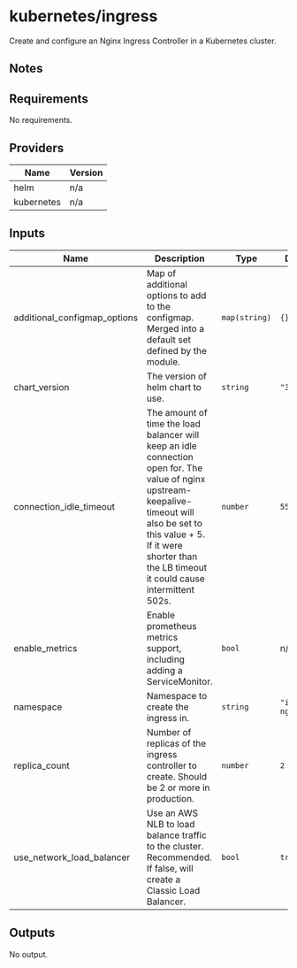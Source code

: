 # kubernetes/ingress

Create and configure an Nginx Ingress Controller in a Kubernetes cluster.

## Notes

<!-- BEGINNING OF PRE-COMMIT-TERRAFORM DOCS HOOK -->
## Requirements

No requirements.

## Providers

| Name | Version |
|------|---------|
| helm | n/a |
| kubernetes | n/a |

## Inputs

| Name | Description | Type | Default | Required |
|------|-------------|------|---------|:--------:|
| additional\_configmap\_options | Map of additional options to add to the configmap. Merged into a default set defined by the module. | `map(string)` | `{}` | no |
| chart\_version | The version of helm chart to use. | `string` | `"3.25.0"` | no |
| connection\_idle\_timeout | The amount of time the load balancer will keep an idle connection open for. The value of nginx upstream-keepalive-timeout will also be set to this value + 5. If it were shorter than the LB timeout it could cause intermittent 502s. | `number` | `55` | no |
| enable\_metrics | Enable prometheus metrics support, including adding a ServiceMonitor. | `bool` | n/a | yes |
| namespace | Namespace to create the ingress in. | `string` | `"ingress-nginx"` | no |
| replica\_count | Number of replicas of the ingress controller to create. Should be 2 or more in production. | `number` | `2` | no |
| use\_network\_load\_balancer | Use an AWS NLB to load balance traffic to the cluster. Recommended. If false, will create a Classic Load Balancer. | `bool` | `true` | no |

## Outputs

No output.

<!-- END OF PRE-COMMIT-TERRAFORM DOCS HOOK -->

